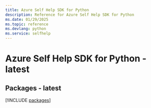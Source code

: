 ```yaml
---
title: Azure Self Help SDK for Python
description: Reference for Azure Self Help SDK for Python
ms.date: 01/29/2025
ms.topic: reference
ms.devlang: python
ms.service: selfhelp
---
```

# Azure Self Help SDK for Python - latest
## Packages - latest
[!INCLUDE [packages](self-help-index.md)]